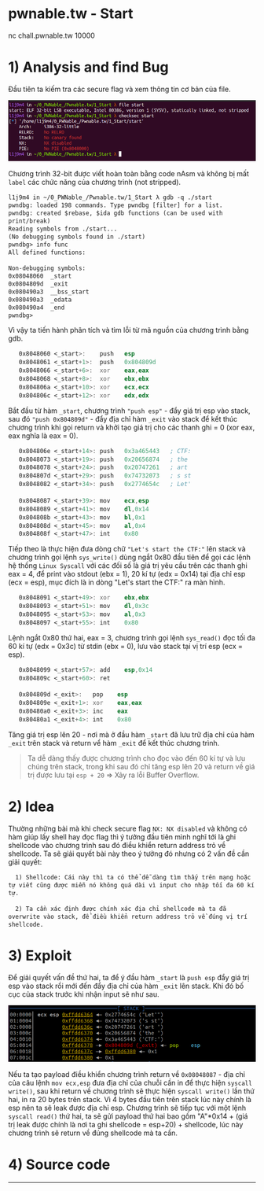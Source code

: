 # pwnable.tw - Start

nc chall.pwnable.tw 10000

# 1) Analysis and find Bug

Đầu tiên ta kiếm tra các secure flag và xem thông tin cơ bản của file.

![checksec.png](images/checksec.png)

Chương trình 32-bit được viết hoàn toàn bằng code nAsm và không bị mất `label` các chức năng của chương trình (not stripped).

```
l1j9m4 in ~/0_PWNable_/Pwnable.tw/1_Start λ gdb -q ./start  
pwndbg: loaded 198 commands. Type pwndbg [filter] for a list.
pwndbg: created $rebase, $ida gdb functions (can be used with print/break)
Reading symbols from ./start...
(No debugging symbols found in ./start)
pwndbg> info func
All defined functions:

Non-debugging symbols:
0x08048060  _start
0x0804809d  _exit
0x080490a3  __bss_start
0x080490a3  _edata
0x080490a4  _end
pwndbg> 
```

Vì vậy ta tiến hành phân tích và tìm lỗi từ mã nguồn của chương trình bằng gdb.

```asm
   0x8048060 <_start>:    push   esp
   0x8048061 <_start+1>:  push   0x804809d
   0x8048066 <_start+6>:  xor    eax,eax
   0x8048068 <_start+8>:  xor    ebx,ebx
   0x804806a <_start+10>: xor    ecx,ecx
   0x804806c <_start+12>: xor    edx,edx
```

Bắt đầu từ hàm `_start`, chương trình `"push esp"` - đẩy giá trị esp vào stack, sau đó `"push 0x804809d"` - đẩy địa chỉ hàm `_exit` vào stack để kết thúc chương trình khi gọi return và khởi tạo giá trị cho các thanh ghi = 0 (xor eax, eax nghĩa là eax = 0).

```asm
   0x804806e <_start+14>: push   0x3a465443   ; CTF:
   0x8048073 <_start+19>: push   0x20656874   ; the
   0x8048078 <_start+24>: push   0x20747261   ; art 
   0x804807d <_start+29>: push   0x74732073   ; s st
   0x8048082 <_start+34>: push   0x2774654c   ; Let'
   
   0x8048087 <_start+39>: mov    ecx,esp
   0x8048089 <_start+41>: mov    dl,0x14
   0x804808b <_start+43>: mov    bl,0x1
   0x804808d <_start+45>: mov    al,0x4
   0x804808f <_start+47>: int    0x80
```

Tiếp theo là thực hiện đưa dòng chữ `"Let's start the CTF:"` lên stack và chương trình gọi lệnh `sys_write()` dùng ngắt 0x80 đầu tiên để gọi các lệnh hệ thống `Linux Syscall` với các đối số là giá trị yêu cầu trên các thanh ghi eax = 4, để print vào stdout (ebx = 1), 20 kí tự (edx = 0x14) tại địa chỉ esp (ecx = esp), mục đích là in dòng "Let's start the CTF:" ra màn hình.

```asm
   0x8048091 <_start+49>: xor    ebx,ebx
   0x8048093 <_start+51>: mov    dl,0x3c
   0x8048095 <_start+53>: mov    al,0x3
   0x8048097 <_start+55>: int    0x80
```

Lệnh ngắt 0x80 thứ hai, eax = 3, chương trình gọi lệnh `sys_read()` đọc tối đa 60 kí tự (edx = 0x3c) từ stdin (ebx = 0), lưu vào stack tại vị trí esp (ecx = esp).

```asm
   0x8048099 <_start+57>: add    esp,0x14
   0x804809c <_start+60>: ret    
   
   0x804809d <_exit>:   pop    esp
   0x804809e <_exit+1>: xor    eax,eax
   0x80480a0 <_exit+3>: inc    eax
   0x80480a1 <_exit+4>: int    0x80
```

Tăng giá trị esp lên 20 - nơi mà ở đầu hàm `_start` đã lưu trữ địa chỉ của hàm `_exit` trên stack và return vể hàm `_exit` để kết thúc chương trình.

>Ta dễ dàng thấy được chương trình cho đọc vào đến 60 kí tự và lưu chúng trên stack, trong khi sau đó chỉ tăng esp lên 20 và return về giá trị được lưu tại `esp + 20` => Xảy ra lỗi Buffer Overflow. 

# 2) Idea

Thường những bài mà khi check secure flag `NX: NX disabled` và không có hàm giúp lấy shell hay đọc flag thì ý tưởng đầu tiên mình nghĩ tới là ghi shellcode vào chương trình sau đó điều khiển return address trỏ về shellcode. Ta sẽ giải quyết bài này theo ý tưởng đó nhưng có 2 vấn đề cần giải quyết:

      1) Shellcode: Cái này thì ta có thể dễ dàng tìm thấy trên mạng hoặc tự viết cũng được miễn nó không quá dài vì input cho nhập tối đa 60 kí tự.
      
      2) Ta cần xác định được chính xác địa chỉ shellcode mà ta đã overwrite vào stack, để điều khiển return address trỏ về đúng vị trí shellcode.

# 3) Exploit

Để giải quyết vấn đề thứ hai, ta để ý đầu hàm `_start` là `push esp` đẩy giá trị esp vào stack rồi mới đến đẩy địa chỉ của hàm `_exit` lên stack. Khi đó bố cục của stack trước khi nhận input sẽ như sau. 

![layoutStack1.png](images/layoutStack1.png)

Nếu ta tạo payload điều khiển chương trình return về `0x08048087` - địa chỉ của câu lệnh `mov ecx,esp` đưa địa chỉ của chuỗi cần in để thực hiện `syscall write()`, sau khi return về chương trình sẽ thực hiện `syscall write()` lần thứ hai, in ra 20 bytes trên stack. Vì 4 bytes đầu tiên trên stack lúc này chính là esp nên ta sẽ leak được địa chỉ esp. Chương trình sẽ tiếp tục với một lệnh `syscall read()` thứ hai, ta sẽ gửi payload thứ hai bao gồm "A"*0x14 + (giá trị leak được chính là nơi ta ghi shellcode = esp+20) + shellcode, lúc này chương trình sẽ return về đúng shellcode mà ta cần.



# 4) Source code

------------------------------------------------------
